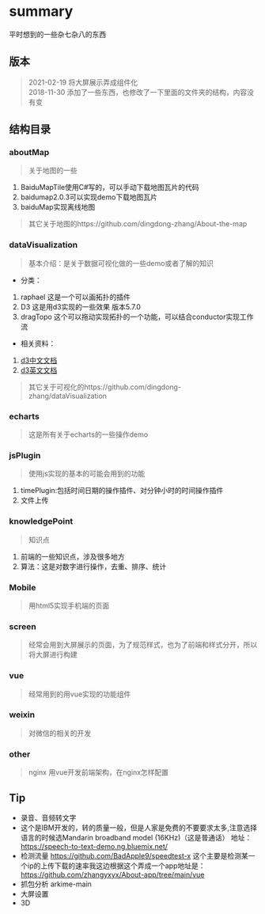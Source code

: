 # summary
平时想到的一些杂七杂八的东西
## 版本
 > 2021-02-19  将大屏展示弄成组件化   
 > 2018-11-30 添加了一些东西，也修改了一下里面的文件夹的结构，内容没有变
## 结构目录
### aboutMap
>关于地图的一些
   1. BaiduMapTile使用C#写的，可以手动下载地图瓦片的代码
   2. baidumap2.0.3可以实现demo下载地图瓦片
   3. baiduMap实现离线地图
>其它关于地图的https://github.com/dingdong-zhang/About-the-map
### dataVisualization
> 基本介绍：是关于数据可视化做的一些demo或者了解的知识
  * 分类：
   1. raphael 这是一个可以画拓扑的插件
   2. D3 这是用d3实现的一些效果 版本5.7.0
   3. dragTopo 这个可以拖动实现拓扑的一个功能，可以结合conductor实现工作流
  * 相关资料：
   1. [d3中文文档](https://d3js.org.cn/)
   2. [d3英文文档](https://github.com/d3/d3)
>其它关于可视化的https://github.com/dingdong-zhang/dataVisualization
### echarts
> 这是所有关于echarts的一些操作demo
### jsPlugin 
> 使用js实现的基本的可能会用到的功能
   1. timePlugin:包括时间日期的操作插件、对分钟小时的时间操作插件
   2. 文件上传
### knowledgePoint
>知识点
  1. 前端的一些知识点，涉及很多地方
  2. 算法：这是对数字进行操作，去重、排序、统计 
### Mobile
> 用html5实现手机端的页面
### screen
> 经常会用到大屏展示的页面，为了规范样式，也为了前端和样式分开，所以将大屏进行构建
### vue
> 经常用到的用vue实现的功能组件
### weixin
> 对微信的相关的开发
### other
> nginx 用vue开发前端架构，在nginx怎样配置
## Tip
   * 录音、音频转文字
   * 这个是IBM开发的，转的质量一般，但是人家是免费的不要要求太多,注意选择语言的时候选Mandarin broadband model (16KHz)（这是普通话） 地址：https://speech-to-text-demo.ng.bluemix.net/
   * 检测流量 https://github.com/BadApple9/speedtest-x 这个主要是检测某一个ip的上传下载的速率我这边根据这个弄成一个app地址是：https://github.com/zhangyxyx/About-app/tree/main/vue
   * 抓包分析  arkime-main
   * 大屏设置     
   * 3D

